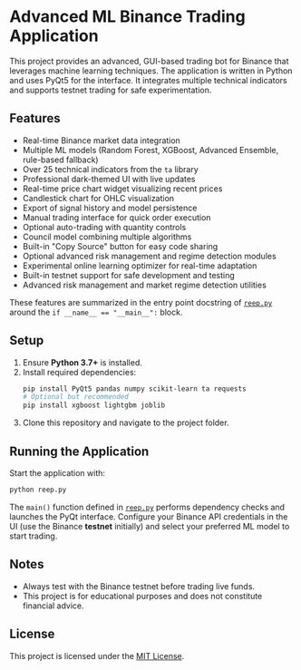 # Advanced ML Binance Trading Application

This project provides an advanced, GUI-based trading bot for Binance that leverages machine learning techniques. The application is written in Python and uses PyQt5 for the interface. It integrates multiple technical indicators and supports testnet trading for safe experimentation.

## Features
- Real-time Binance market data integration
- Multiple ML models (Random Forest, XGBoost, Advanced Ensemble, rule-based fallback)
- Over 25 technical indicators from the `ta` library
- Professional dark-themed UI with live updates
- Real-time price chart widget visualizing recent prices
- Candlestick chart for OHLC visualization
- Export of signal history and model persistence
- Manual trading interface for quick order execution
- Optional auto-trading with quantity controls
- Council model combining multiple algorithms
- Built-in "Copy Source" button for easy code sharing
- Optional advanced risk management and regime detection modules
- Experimental online learning optimizer for real-time adaptation
- Built-in testnet support for safe development and testing
- Advanced risk management and market regime detection utilities

These features are summarized in the entry point docstring of [`reep.py`](./reep.py) around the `if __name__ == "__main__":` block.

## Setup
1. Ensure **Python 3.7+** is installed.
2. Install required dependencies:
   ```bash
   pip install PyQt5 pandas numpy scikit-learn ta requests
   # Optional but recommended
   pip install xgboost lightgbm joblib
   ```
3. Clone this repository and navigate to the project folder.

## Running the Application
Start the application with:
```bash
python reep.py
```
The `main()` function defined in [`reep.py`](./reep.py) performs dependency checks and launches the PyQt interface. Configure your Binance API credentials in the UI (use the Binance **testnet** initially) and select your preferred ML model to start trading.

## Notes
- Always test with the Binance testnet before trading live funds.
- This project is for educational purposes and does not constitute financial advice.

## License
This project is licensed under the [MIT License](LICENSE).

